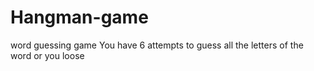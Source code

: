 # Hangman-game
word guessing game
You have 6 attempts to guess all the letters of the word or you loose
